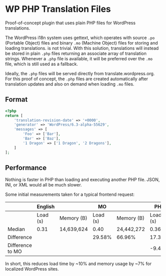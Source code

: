 # WP PHP Translation Files

Proof-of-concept plugin that uses plain PHP files for WordPress translations.

The WordPress i18n system uses gettext, which operates with source `.po` (Portable Object) files and binary `.mo` (Machine Object) files for storing and loading translations. is not trivial.
With this solution, translations will instead be stored in plain `.php` files returning an associate array of translation strings.
Whenever a `.php` file is available, it will be preferred over the `.mo` file, which is still used as a fallback.

Ideally, the `.php` files will be served directly from translate.wordpress.org.
For this proof of concept, the `.php` files are created automatically after translation updates and also on demand when loading `.mo` files.

## Format

```php
<?php
return [
	'translation-revision-date' => '+0000',
	'generator' => 'WordPress/6.3-alpha-55629',
	'messages' => [
		'Foo' => ['Bar'],
		'Bar' => ['Baz'],
		'1 Dragon' => ['1 Dragon', '2 Dragons'],
	]
];
```

## Performance

Nothing is faster in PHP than loading and executing another PHP file. JSON, INI, or XML would all be much slower.

Some initial measurements taken for a typical frontend request:

  | English |   | MO |   | PHP |  
-- | -- | -- | -- | -- | -- | --
  | Load (s) | Memory (B) | Load (s) | Memory (B) | Load (s) | Memory (B)
Median | 0.31 | 14,639,624 | 0.40 | 24,442,272 | 0.36 | 22,852,584
Difference |   |   | 29.58% | 66.96% | 17.35% | 56.10%
Difference to MO  |   |   |   |   | -9.44% | -6.50%

In short, this reduces load time by ~10% and memory usage by ~7% for localized WordPress sites.
